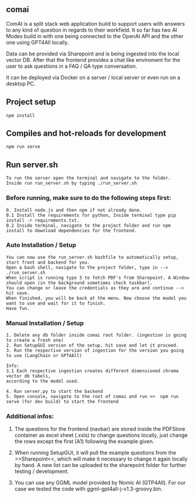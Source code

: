 ## comai
ComAI is a split stack web application build to support users with answers to any kind of question in regards to their workfield.
It so far has two AI Modes build in with one being connected to the OpenAI API and the other one using GPT4All locally.

Data can be provided via Sharepoint and is being ingested into the local vector DB.
After that the frontend provides a chat like enviroment for the user to ask questions in a FAQ / QA type conversation.

It can be deployed via Docker on a server / local server or even run on a desktop PC.

## Project setup
```
npm install
```

## Compiles and hot-reloads for development
```
npm run serve
```
## Run server.sh
```
To run the server open the terminal and navigate to the folder.
Inside run run_server.sh by typing ./run_server.sh
```


### Before running, make sure to do the following steps first:
```
0. Install node.js and then npm if not already done. 
0.1 Install the requirements for python, Inside terminal type pip install -r requirements.txt.
0.2 Inside terminal, navigate to the project folder and run npm install to download dependencies for the frontend.
```
### Auto Installation / Setup
```
You can now use the run_server.sh bashfile to automatically setup, start front and backend for you.
Open a bash shell, navigate to the project folder, type in --> ./run_server.sh
When script is running type 3 to fetch PDF's from Sharepoint. A Window should open (in the background sometimes check taskbar).
You can change or leave the credentials as they are and continue --> hit save.
When finished, you will be back at the menu. Now choose the model you want to use and wait for it to finish.
Have fun.
```
### Manual Installation / Setup
```
1. Delete any db folder inside comai root folder. (ingestion is going to create a fresh one)
2. Run SetupGUI version of the setup, hit save and let it proceed.
3. Run the respective version of ingestion for the version you going to use (LangChain or GPT4All)

Info:
3.1 Each respective ingestion creates different dimensioned chroma vector db tabels, 
according to the model used.

4. Run server.py to start the backend
5. Open console, navigate to the root of comai and run >>  npm run serve (for dev build) to start the frontend
```

### Additional infos:
1. The questions for the frontend (navbar) are stored inside the PDFStore container as excel sheet (.xsls)
to change questions locally, just change the rows except the first (A1) following the example given.

2. When running SetupGUI, it will pull the example questions from the >>Sharepoint<<, which will make it necessary to change it again locally by hand.
A new list can be uploaded to the sharepoint folder for further testing / development.

3. You can use any GGML model provided by Nomic AI (GTP4All). For our case we tested the code with ggml-gpt4all-j-v1.3-groovy.bin.




